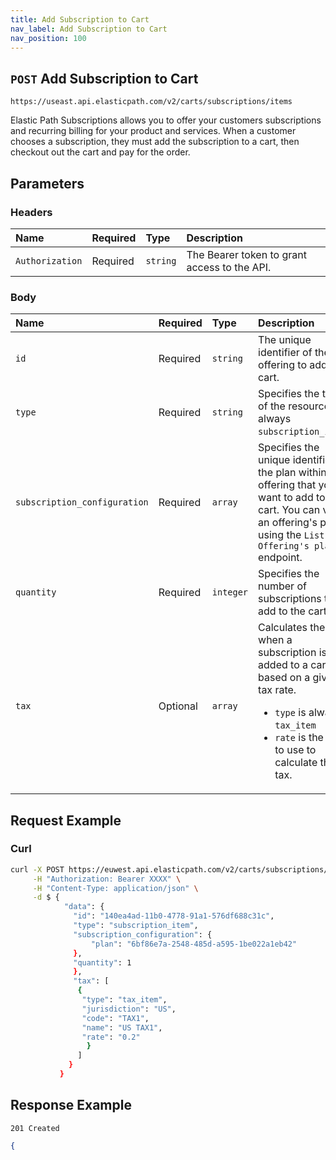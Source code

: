 ```yaml
---
title: Add Subscription to Cart
nav_label: Add Subscription to Cart
nav_position: 100
---
```


## `POST` Add Subscription to Cart

```http
https://useast.api.elasticpath.com/v2/carts/subscriptions/items
```

Elastic Path Subscriptions allows you to offer your customers subscriptions and recurring billing for your product and services. When a customer chooses a subscription, they must add the subscription to a cart, then checkout out the cart and pay for the order.

## Parameters

### Headers

| Name                      | Required | Type     | Description                                                                                                                                                                                            |
|:--------------------------|:---------|:---------|:-------------------------------------------------------------------------------------------------------------------------------------------------------------------------------------------------------|
| `Authorization`           | Required | `string` | The Bearer token to grant access to the API.          |                                   

### Body

| Name                         | Required | Type      | Description                                                                                                                                                                  |
|:-----------------------------|:---------|:----------|:-----------------------------------------------------------------------------------------------------------------------------------------------------------------------------|
| `id`                         | Required | `string`  | The unique identifier of the offering to add to a cart.                                                                                                                      |
| `type`                       | Required | `string`  | Specifies the type of the resource, always `subscription_item`.                                                                                                              |
| `subscription_configuration` | Required | `array`   | Specifies the unique identifier of the plan within the offering that you want to add to a cart. You can view an offering's plan using the `List an Offering's plans` endpoint. |
| `quantity`                   | Required | `integer` | Specifies the number of subscriptions to add to the cart.                                                                                                                    |
| `tax` | Optional | `array`   | Calculates the tax when a subscription is added to a cart, based on a given tax rate. <ul><li>`type` is always `tax_item`</li><li>`rate` is the rate to use to calculate the tax.</li></ul> |

## Request Example 

### Curl

```bash
curl -X POST https://euwest.api.elasticpath.com/v2/carts/subscriptions/items \
     -H "Authorization: Bearer XXXX" \
     -H "Content-Type: application/json" \
     -d $ {
            "data": {
              "id": "140ea4ad-11b0-4778-91a1-576df688c31c",
              "type": "subscription_item",
              "subscription_configuration": {
                  "plan": "6bf86e7a-2548-485d-a595-1be022a1eb42"
              },
              "quantity": 1
              },
              "tax": [
               { 
                "type": "tax_item",
                "jurisdiction": "US",
                "code": "TAX1",
                "name": "US TAX1",
                "rate": "0.2"
                 }
               ]
             }
           }
```

## Response Example

`201 Created`

```json
{
   
```